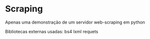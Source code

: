 # Scraping
Apenas uma demonstração de um servidor web-scraping em python

Bibliotecas externas usadas:
  bs4
  lxml
  requets
  
